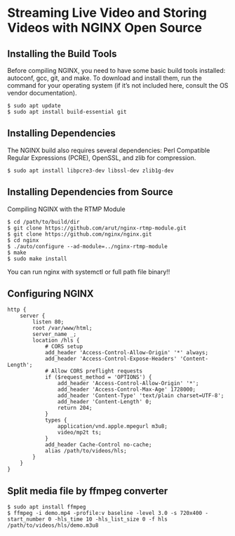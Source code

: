 # Streaming Live Video and Storing Videos with NGINX Open Source

## Installing the Build Tools

Before compiling NGINX, you need to have some basic build tools installed: autoconf, gcc, git, and make. To download and install them, run the command for your operating system (if it’s not included here, consult the OS vendor documentation).

```
$ sudo apt update
$ sudo apt install build-essential git
```

## Installing Dependencies

The NGINX build also requires several dependencies: Perl Compatible Regular Expressions (PCRE), OpenSSL, and zlib for compression.

```
$ sudo apt install libpcre3-dev libssl-dev zlib1g-dev
```

## Installing Dependencies from Source

Compiling NGINX with the RTMP Module

```
$ cd /path/to/build/dir
$ git clone https://github.com/arut/nginx-rtmp-module.git
$ git clone https://github.com/nginx/nginx.git
$ cd nginx
$ ./auto/configure --ad-module=../nginx-rtmp-module
$ make
$ sudo make install
```

You can run nginx with systemctl or full path file binary!!

## Configuring NGINX

```
http {
    server {
        listen 80;
        root /var/www/html;
        server_name _;
        location /hls {
            # CORS setup
            add_header 'Access-Control-Allow-Origin' '*' always;
            add_header 'Access-Control-Expose-Headers' 'Content-Length';
            # Allow CORS preflight requests
            if ($request_method = 'OPTIONS') {
                add_header 'Access-Control-Allow-Origin' '*';
                add_header 'Access-Control-Max-Age' 1728000;
                add_header 'Content-Type' 'text/plain charset=UTF-8';
                add_header 'Content-Length' 0;
                return 204;
            }
            types {
                application/vnd.apple.mpegurl m3u8;
                video/mp2t ts;
            }
            add_header Cache-Control no-cache;
            alias /path/to/videos/hls;
        }
    }
}
```

## Split media file by ffmpeg converter

```
$ sudo apt install ffmpeg
$ ffmpeg -i demo.mp4 -profile:v baseline -level 3.0 -s 720x400 -start_number 0 -hls_time 10 -hls_list_size 0 -f hls /path/to/videos/hls/demo.m3u8
```
